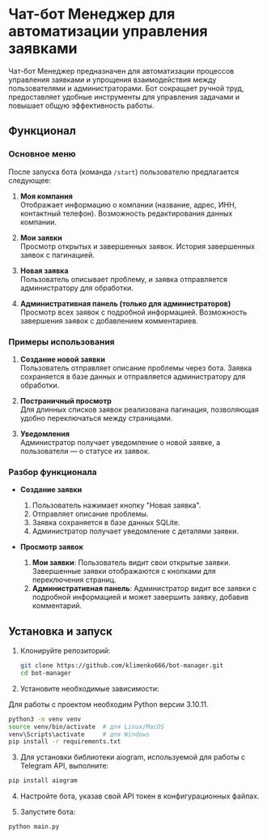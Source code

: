 # Чат-бот Менеджер для автоматизации управления заявками

Чат-бот Менеджер предназначен для автоматизации процессов управления заявками и упрощения взаимодействия между пользователями и администраторами. Бот сокращает ручной труд, предоставляет удобные инструменты для управления задачами и повышает общую эффективность работы.

## Функционал

### Основное меню
После запуска бота (команда `/start`) пользователю предлагается следующее:
1. **Моя компания**  
   Отображает информацию о компании (название, адрес, ИНН, контактный телефон). Возможность редактирования данных компании.

2. **Мои заявки**  
   Просмотр открытых и завершенных заявок. История завершенных заявок с пагинацией.

3. **Новая заявка**  
   Пользователь описывает проблему, и заявка отправляется администратору для обработки.

4. **Административная панель (только для администраторов)**  
   Просмотр всех заявок с подробной информацией. Возможность завершения заявок с добавлением комментариев.

### Примеры использования
1. **Создание новой заявки**  
   Пользователь отправляет описание проблемы через бота. Заявка сохраняется в базе данных и отправляется администратору для обработки.

2. **Постраничный просмотр**  
   Для длинных списков заявок реализована пагинация, позволяющая удобно переключаться между страницами.

3. **Уведомления**  
   Администратор получает уведомление о новой заявке, а пользователи — о статусе их заявок.

### Разбор функционала
- **Создание заявки**  
  1. Пользователь нажимает кнопку "Новая заявка".
  2. Отправляет описание проблемы.
  3. Заявка сохраняется в базе данных SQLite.
  4. Администратор получает уведомление с деталями заявки.

- **Просмотр заявок**  
  1. **Мои заявки**: Пользователь видит свои открытые заявки. Завершенные заявки отображаются с кнопками для переключения страниц.
  2. **Административная панель**: Администратор видит все заявки с подробной информацией и может завершить заявку, добавив комментарий.

## Установка и запуск

1. Клонируйте репозиторий:
   ```bash
   git clone https://github.com/klimenko666/bot-manager.git
   cd bot-manager
   ```
2. Установите необходимые зависимости:

Для работы с проектом необходим Python версии 3.10.11.
```bash
python3 -m venv venv
source venv/bin/activate  # для Linux/MacOS
venv\Scripts\activate     # для Windows
pip install -r requirements.txt
```
3. Для установки библиотеки aiogram, используемой для работы с Telegram API, выполните:
```bash
pip install aiogram
```
4. Настройте бота, указав свой API токен в конфигурационных файлах.

5. Запустите бота:
```bash
python main.py
```
